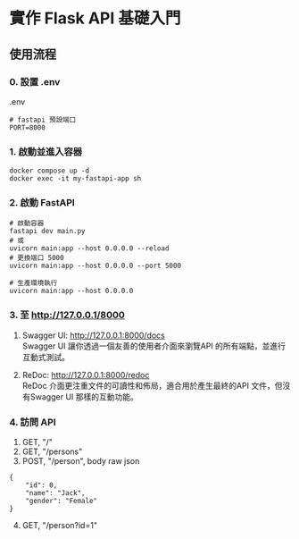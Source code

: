 # 實作 Flask API 基礎入門

## 使用流程
### 0. 設置 .env
.env
```
# fastapi 預設端口
PORT=8000
```

### 1. 啟動並進入容器
```
docker compose up -d
docker exec -it my-fastapi-app sh
```

### 2. 啟動 FastAPI
```
# 啟動容器
fastapi dev main.py
# 或
uvicorn main:app --host 0.0.0.0 --reload
# 更換端口 5000
uvicorn main:app --host 0.0.0.0 --port 5000

# 生產環境執行
uvicorn main:app --host 0.0.0.0
```

### 3. 至 http://127.0.0.1/8000
1. Swagger UI: http://127.0.0.1:8000/docs  
Swagger UI 讓你透過一個友善的使用者介面來瀏覽API 的所有端點，並進行互動式測試。

2. ReDoc: http://127.0.0.1:8000/redoc  
ReDoc 介面更注重文件的可讀性和佈局，適合用於產生最終的API 文件，但沒有Swagger UI 那樣的互動功能。

### 4. 訪問 API
1. GET, "/"
2. GET, "/persons"
3. POST, "/person", body raw json
```
{
    "id": 0,
    "name": "Jack",
    "gender": "Female"
}
```
4. GET, "/person?id=1"
